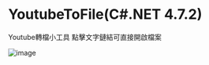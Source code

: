 # YoutubeToFile(C#.NET 4.7.2)
Youtube轉檔小工具
點擊文字鏈結可直接開啟檔案

![image](https://user-images.githubusercontent.com/98137607/198523332-e478abf7-f19b-4abe-8db0-b496d2d1d07e.png)
